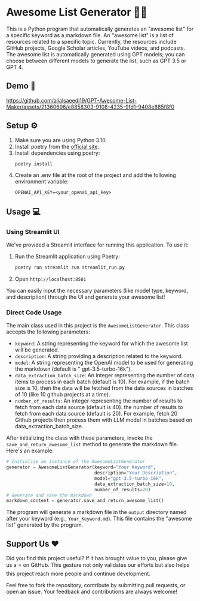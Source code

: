 # Awesome List Generator 📜✨

This is a Python program that automatically generates an "awesome list" for a specific
keyword as a markdown file. An "awesome list" is a list of resources related to a
specific topic. Currently, the resources include GitHub projects, Google Scholar
articles, YouTube videos, and podcasts. The awesome list is automatically generated
using GPT models; you can choose between different models to generate the list, such as
GPT 3.5 or GPT 4.

## Demo 🎥


https://github.com/alialsaeedi19/GPT-Awesome-List-Maker/assets/21360696/e8858303-9108-4235-9fd1-9408e885f8f0



## Setup ⚙️

1. Make sure you are using Python 3.10.
2. Install poetry from the [official site](https://python-poetry.org/docs/#installation).
3. Install dependencies using poetry:
    ```bash
    poetry install
    ```
4. Create an .env file at the root of the project and add the following environment variable:
    ```
    OPENAI_API_KEY=<your_openai_api_key>
    ```

## Usage 💻

### Using Streamlit UI

We've provided a Streamlit interface for running this application. To use it:

1. Run the Streamlit application using Poetry:
    ```bash
    poetry run streamlit run streamlit_run.py
    ```

2. Open `http://localhost:8501`

You can easily input the necessary parameters (like model type, keyword, and description) through the UI and generate your awesome list!

### Direct Code Usage

The main class used in this project is the `AwesomeListGenerator`. This class accepts the following parameters:

- `keyword`: A string representing the keyword for which the awesome list will be generated.
- `description`: A string providing a description related to the keyword.
- `model`: A string representing the OpenAI model to be used for generating the markdown (default is "
  gpt-3.5-turbo-16k").
- `data_extraction_batch_size`: An integer representing the number of data items to process in each batch (default is
  10). For example, if the batch size is 10, then the data will be fetched from the data sources in batches of 10 (like
  10 github projects at a time).
- `number_of_results`: An integer representing the number of results to fetch from each data source (default is 40). the
  number of results to fetch from each data source (default is 20). For example, fetch 20 Github projects then process
  them with LLM model in batches based on data_extraction_batch_size.

After initializing the class with these parameters, invoke the `save_and_return_awesome_list` method to generate the markdown file. Here's an example:

```python
# Initialize an instance of the AwesomeListGenerator
generator = AwesomeListGenerator(keyword="Your Keyword",
                                 description="Your Description",
                                 model="gpt-3.5-turbo-16k",
                                 data_extraction_batch_size=10,
                                 number_of_results=20)
# Generate and save the markdown
markdown_content = generator.save_and_return_awesome_list()
```

The program will generate a markdown file in the `output` directory named after your keyword (e.g., `Your_Keyword.md`).
This file contains the "awesome list" generated by the program.

## Support Us ❤️

Did you find this project useful? If it has brought value to you, please give us a ⭐ on GitHub. This gesture not only validates our efforts but also helps this project reach more people and continue development.

Feel free to fork the repository, contribute by submitting pull requests, or open an issue. Your feedback and
contributions are always welcome!
